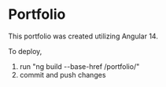 # Portfolio

This portfolio was created utilizing Angular 14. 

To deploy, 
1) run "ng build --base-href /portfolio/"
2) commit and push changes
